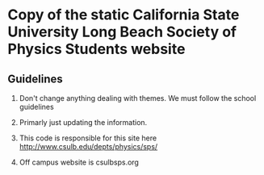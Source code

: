 Copy of the static California State University Long Beach Society of Physics Students website
==============================================================================================

Guidelines
----------


1. Don't change anything dealing with themes.  We must follow the school guidelines

2. Primarly just updating the information.

3. This code is responsible for this site here http://www.csulb.edu/depts/physics/sps/

4. Off campus website is csulbsps.org
